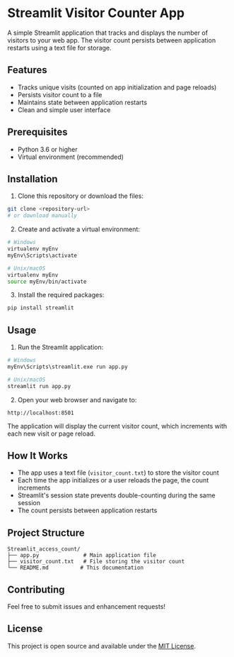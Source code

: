 # Streamlit Visitor Counter App

A simple Streamlit application that tracks and displays the number of visitors to your web app. The visitor count persists between application restarts using a text file for storage.

## Features

- Tracks unique visits (counted on app initialization and page reloads)
- Persists visitor count to a file
- Maintains state between application restarts
- Clean and simple user interface

## Prerequisites

- Python 3.6 or higher
- Virtual environment (recommended)

## Installation

1. Clone this repository or download the files:
```bash
git clone <repository-url>
# or download manually
```

2. Create and activate a virtual environment:
```bash
# Windows
virtualenv myEnv
myEnv\Scripts\activate

# Unix/macOS
virtualenv myEnv
source myEnv/bin/activate
```

3. Install the required packages:
```bash
pip install streamlit
```

## Usage

1. Run the Streamlit application:
```bash
# Windows
myEnv\Scripts\streamlit.exe run app.py

# Unix/macOS
streamlit run app.py
```

2. Open your web browser and navigate to:
```
http://localhost:8501
```

The application will display the current visitor count, which increments with each new visit or page reload.

## How It Works

- The app uses a text file (`visitor_count.txt`) to store the visitor count
- Each time the app initializes or a user reloads the page, the count increments
- Streamlit's session state prevents double-counting during the same session
- The count persists between application restarts

## Project Structure

```
Streamlit_access_count/
├── app.py              # Main application file
├── visitor_count.txt   # File storing the visitor count
└── README.md          # This documentation
```

## Contributing

Feel free to submit issues and enhancement requests!

## License

This project is open source and available under the [MIT License](LICENSE).